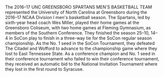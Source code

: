 The 2016–17 UNC GREENSBORO SPARTANS MEN'S BASKETBALL TEAM represented the University of North Carolina at Greensboro during the 2016–17 NCAA Division I men's basketball season. The Spartans, led by sixth-year head coach Wes Miller, played their home games at the Greensboro Coliseum, with two home games at Fleming Gymnasium, as members of the Southern Conference. They finished the season 25–10, 14–4 in SoCon play to finish in a three-way tie for the SoCon regular season championship. As the No. 1 seed in the SoCon Tournament, they defeated The Citadel and Wofford to advance to the championship game where they lost to East Tennessee State. As a conference champion and No. 1 seed in their conference tournament who failed to win their conference tournament, they received an automatic bid to the National Invitation Tournament where they lost in the first round to Syracuse.
